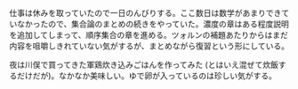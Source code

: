 仕事は休みを取っていたので一日のんびりする。ここ数日は数学があまりできていなかったので、集合論のまとめの続きをやっていた。濃度の章はある程度説明を追加してしまって、順序集合の章を進める。ツォルンの補題あたりからはまだ内容を咀嚼しきれていない気がするが、まとめながら復習という形にしている。

夜は川俣で買ってきた軍鶏炊き込みごはんを作ってみた (とはいえ混ぜて炊飯するだけだが)。なかなか美味しい。ゆで卵が入っているのは珍しい気がする。
